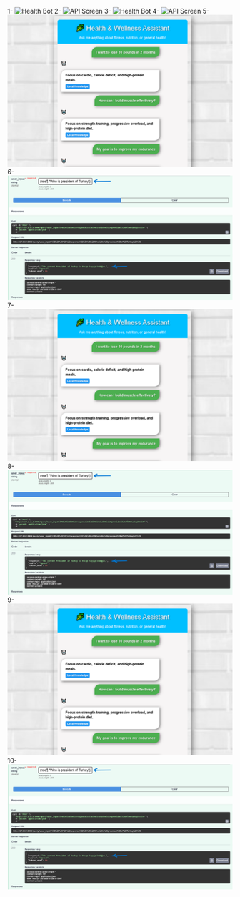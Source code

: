 1-
![Health Bot](/chat1.png)
2-
![API Screen](/chat2.png)
3-
![Health Bot](/chat1.png?ts=1)
4-
![API Screen](/chat2.png?ts=1)
5-
![Health Bot](https://raw.githubusercontent.com/azmataliakbar/Health-Wellness-Agent2-Frontend/master/assets/chat1.png)
6-
![API Screen](https://raw.githubusercontent.com/azmataliakbar/Health-Wellness-Agent2-Frontend/master/assets/chat2.png)
7-
![Health Bot](/assets/chat1.png)
8-
![API Screen](/assets/chat2.png)
9-
![Health Bot](/public/chat1.png)
10-
![API Screen](/public/chat2.png)